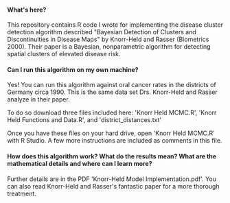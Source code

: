 #### What's here?

This repository contains R code I wrote for implementing the disease cluster detection algorithm described "Bayesian Detection of Clusters and Discontinuities in Disease Maps" by Knorr-Held and Rasser (Biometrics 2000).  Their paper is a Bayesian, nonparametric algorithm for detecting spatial clusters of elevated disease risk.  

#### Can I run this algorithm on my own machine?

Yes!  You can run this algorithm against oral cancer rates in the districts of Germany circa 1990.  This is the same data set Drs. Knorr-Held and Rasser analyze in their paper.

To do so download three files included here: 'Knorr Held MCMC.R', 'Knorr Held Functions and Data.R', and 'district_distances.txt' 

Once you have these files on your hard drive, open 'Knorr Held MCMC.R' with R Studio.  A few more instructions are included as comments in this file.

#### How does this algorithm work?  What do the results mean?  What are the mathematical details and where can I learn more?

Further details are in the PDF 'Knorr-Held Model Implementation.pdf'.  You can also read Knorr-Held and Rasser's fantastic paper for a more thorough treatment.

















